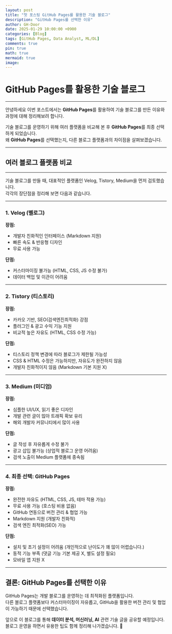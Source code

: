 ```yaml
---
layout: post
title: "첫 포스팅 GitHub Pages를 활용한 기술 블로그"
description: "GitHub Pages를 선택한 이유"
author: GH-Door
date: 2025-01-29 10:00:00 +0900
categories: [Blog]
tags: [GitHub Pages, Data Analyst, ML/DL]
comments: true
pin: true
math: true
mermaid: true
image:
---
```


# GitHub Pages를 활용한 기술 블로그
---------------------------------

안녕하세요 이번 포스트에서는 **GitHub Pages**를 활용하여 기술 블로그를 만든 이유와 과정에 대해 정리해보려 합니다.

기술 블로그를 운영하기 위해 여러 플랫폼을 비교해 본 후 **GitHub Pages**를 최종 선택하게 되었습니다.  
왜 **GitHub Pages**를 선택했는지, 다른 블로그 플랫폼과의 차이점을 살펴보겠습니다.

---

## 여러 블로그 플랫폼 비교
---------------------------------

기술 블로그를 만들 때, 대표적인 플랫폼인 Velog, Tistory, Medium을 먼저 검토했습니다.  
각각의 장단점을 정리해 보면 다음과 같습니다.

---

### 1. **Velog (벨로그)**  

**장점:**  
- 개발자 친화적인 인터페이스 (Markdown 지원)  
- 빠른 속도 & 반응형 디자인  
- 무료 사용 가능  

**단점:**  
- 커스터마이징 불가능 (HTML, CSS, JS 수정 불가)  
- 데이터 백업 및 이관이 어려움  

---

### 2. **Tistory (티스토리)**  

**장점:**  
- 카카오 기반, SEO(검색엔진최적화) 강점  
- 플러그인 & 광고 수익 기능 지원  
- 비교적 높은 자유도 (HTML, CSS 수정 가능)  

**단점:**  
- 티스토리 정책 변경에 따라 블로그가 제한될 가능성  
- CSS & HTML 수정은 가능하지만, 자유도가 완전하지 않음  
- 개발자 친화적이지 않음 (Markdown 기본 지원 X)  

---

### 3. **Medium (미디엄)**  

**장점:**  
- 심플한 UI/UX, 읽기 좋은 디자인  
- 개발 관련 글이 많아 트래픽 확보 유리  
- 해외 개발자 커뮤니티에서 많이 사용  

**단점:**  
- 글 작성 후 자유롭게 수정 불가  
- 광고 삽입 불가능 (상업적 블로그 운영 어려움)  
- 검색 노출이 Medium 플랫폼에 종속됨  

---

### 4. **최종 선택: GitHub Pages**  

**장점:**  
- 완전한 자유도 (HTML, CSS, JS, 테마 적용 가능)  
- 무료 사용 가능 (호스팅 비용 없음)  
- GitHub 연동으로 버전 관리 & 협업 가능  
- Markdown 지원 (개발자 친화적)  
- 검색 엔진 최적화(SEO) 가능  

**단점:**  
- 설치 및 초기 설정이 어려움 (개인적으로 난이도가 꽤 많이 어렵습니다.)  
- 동적 기능 부족 (댓글 기능 기본 제공 X, 별도 설정 필요)  
- 모바일 앱 지원 X  

---

## 결론: **GitHub Pages를 선택한 이유**  

GitHub Pages는 개발 블로그를 운영하는 데 최적화된 플랫폼입니다.  
다른 블로그 플랫폼보다 커스터마이징이 자유롭고, GitHub을 활용한 버전 관리 및 협업이 가능하기 때문에 선택했습니다.  

앞으로 이 블로그를 통해 **데이터 분석, 머신러닝, AI** 관련 기술 글을 공유할 예정입니다.  
블로그 운영을 하면서 유용한 팁도 함께 정리해 나가겠습니다. 🚀